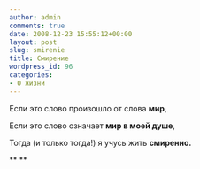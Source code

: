 ```yaml
---
author: admin
comments: true
date: 2008-12-23 15:55:12+00:00
layout: post
slug: smirenie
title: Смирение
wordpress_id: 96
categories:
- О жизни
---
```


Если это слово произошло от слова **мир**,

Если это слово означает **мир в моей душе**,

Тогда (и только тогда!) я учусь жить **смиренно.**

**
**
